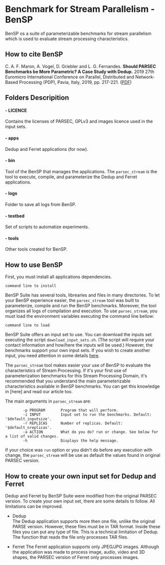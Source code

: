 #       Benchmark for Stream Parallelism - BenSP

BenSP os a suite of parameterizable benchmarks for stream parallelism which is used to evaluate stream processing characteristics.

## How to cite BenSP

C. A. F. Maron, A. Vogel, D. Griebler and L. G. Fernandes. **Should PARSEC Benchmarks be More Parametric? A Case Study with Dedup.** 2019 27th Euromicro International Conference on Parallel, Distributed and Network-Based Processing (PDP), Pavia, Italy, 2019, pp. 217-221. ([PDF](https://doi.org/10.1109/EMPDP.2019.8671592))

## Folders Descripition

#### - LICENCE
Contains the licenses of PARSEC, GPLv3 and images licence used in the input sets.
#### - apps
Dedup and Ferret applications (for now).
#### - bin
Tool of the BenSP that manages the applications. The `parsec_stream` is the tool to execute, compile, and parameterize the Dedup and Ferret applications.
#### - logs
Folder to save all logs from BenSP.
#### - testbed
Set of scripts to automatize experiments.
#### - tools
Other tools created for BenSP.


<!--- ## Requirements [Sorry...](https://media.giphy.com/media/52qtwCtj9OLTi/giphy.gif)--->

## How to use BenSP
First, you must install all applications dependencies.

`command line to install`

BenSP Suite has several tools, librearies and files in many directories. To let your BenSP experience easier, the `parsec_stream` tool was built to parameterize, compile and run the BenSP benchmarks. Moreover, the tool organizes all logs of compilation and execution. To use `parsec_stream`, you must load the environment variables executing the command line bellow:

`command line to load`

BenSP Suite offers an input set to use. You can download the inputs set executing the script `download_input_sets.sh`. (The script will require your contact information and how/here the inputs will be used.) However, the benchmarks support your own input sets. If you wish to create another input, you need attention in some details [here](#how-to-create-your-own-input-set-for-dedup-and-ferret).

The `parsec_stream` tool makes easier your use of BenSP to evaluate the characteristics of Stream Processing. If it's your first use of parameterization benchmarks for this Stream Processing Domain, it's recommended that you understand the main parameterizable characteristics available in BenSP benchmarks. You can get this knowledge in [here] and read our article too.

The main arguments in `parsec_stream` are:

```
        -p PROGRAM       Program that will perform.
        -i INPUT         Input set to run the benchmarks. Default: '$default_inputsize'.
        -r REPLICAS      Number of replicas. Default: '$default_nreplicas'.
        -a ACTION        What do you do? run or change. See below for a list of valid changes.
        -h               Displays the help message.
```
If your choice was `run` option or you didn't do before any execution with change, the `parsec_stream` will be use as default the values found in original PARSEC version.


## How to create your own input set for Dedup and Ferret

Dedup and Ferret by BenSP Suite were modified from the original PARSEC version. To create your own input set, there are some details to follow. All limitations can be improved.

* Dedup  
The Dedup application supports more then one file, unlike the original PARSE version. However, these files must be in TAR format. Inside these files you can put any type of file.
This is a technical limitation of Dedup. The function that reads the file only processes TAR files.

* Ferret
The Ferret application supports only JPEG/JPG images. Although the application was made to process image, audio, video and 3D shapes, the PARSEC version of Ferret only processes images.
